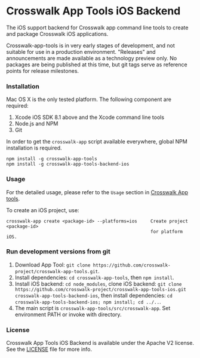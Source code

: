Crosswalk App Tools iOS Backend
===================

The iOS support backend for Crosswalk app command line tools to create and package Crosswalk iOS applications.

Crosswalk-app-tools is in very early stages of development, and not suitable for use in a production environment. "Releases" and announcements are made available as a technology preview only. No packages are being published at this time, but git tags serve as reference points for release milestones.

### Installation

Mac OS X is the only tested platform. The following component are required:
  1. Xcode iOS SDK 8.1 above and the Xcode command line tools
  2. Node.js and NPM
  3. Git

In order to get the `crosswalk-app` script available everywhere, global NPM installation is required.
```
npm install -g crosswalk-app-tools
npm install -g crosswalk-app-tools-backend-ios
```

### Usage

For the detailed usage, please refer to the `Usage` section in [Crosswalk App tools](https://github.com/crosswalk-project/crosswalk-app-tools.git).

To create an iOS project, use:
```
crosswalk-app create <package-id> --platforms=ios     Create project <package-id>
                                                      for platform iOS.
```

### Run development versions from git

1. Download App Tool: `git clone https://github.com/crosswalk-project/crosswalk-app-tools.git`.
2. Install dependencies: `cd crosswalk-app-tools`, then `npm install`.
3. Install iOS backend: `cd node_modules`, clone iOS backend: `git clone https://github.com/crosswalk-project/crosswalk-app-tools-ios.git crosswalk-app-tools-backend-ios`, then install dependencies: `cd crosswalk-app-tools-backend-ios; npm install; cd ../..`.
4. The main script is `crosswalk-app-tools/src/crosswalk-app`. Set environment PATH or invoke with directory.

### License
Crosswalk App Tools iOS Backend is available under the Apache V2 license. See the [LICENSE](LICENSE-APACHE-V2) file for more info.
